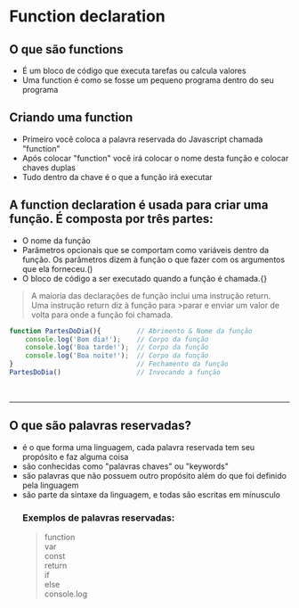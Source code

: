 # Function declaration

 
## O que são functions
- É um bloco de código que executa tarefas ou calcula valores
- Uma function é como se fosse um pequeno programa dentro do seu programa
 
## Criando uma function
- Primeiro você coloca a palavra reservada do Javascript  chamada "function"
- Após colocar "function" você irá colocar o nome desta função e colocar chaves duplas
- Tudo dentro da chave é o que a função irá executar

## A function declaration é usada para criar uma função. É composta por três partes:
- O nome da função
- Parâmetros opcionais que se comportam como variáveis dentro da função. Os parâmetros dizem à função o que fazer com os argumentos que ela forneceu.()
- O bloco de código a ser executado quando a função é chamada.{}

>A maioria das declarações de função inclui uma instrução return. Uma instrução return diz à função para >parar e enviar um valor de volta para onde a função foi chamada.
```js
function PartesDoDia(){         // Abrimento & Nome da função
    console.log('Bom dia!');    // Corpo da função 
    console.log('Boa tarde!');  // Corpo da função
    console.log('Boa noite!');  // Corpo da função
}                               // Fechamento da função
PartesDoDia()                   // Invocando a função 
```

</br>

_________________________________________________________________

## O que são palavras reservadas?
<ul type=square>
<li>é o que forma uma linguagem, cada palavra reservada tem seu propósito e faz alguma coisa</li>
<li>são conhecidas como "palavras chaves" ou "keywords" </li>
<li>são palavras que não possuem outro propósito além do que foi definido pela linguagem</li>
<li>são parte da sintaxe da linguagem, e todas são escritas em mínusculo </li>

### Exemplos de palavras reservadas: 
> function      </br>
> var           </br>
> const         </br>
> return        </br>
> if            </br>
> else          </br>
> console.log </br>



